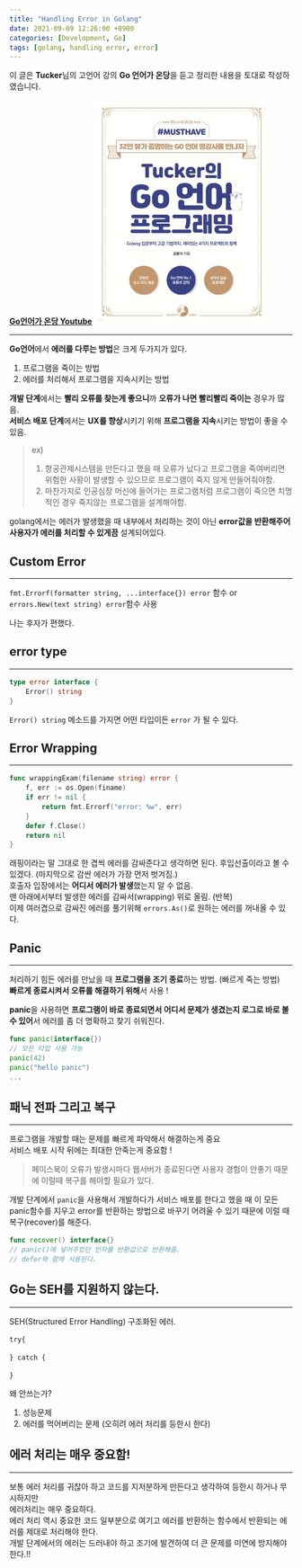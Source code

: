 ```yaml
---
title: "Handling Error in Golang"
date: 2021-09-09 12:26:00 +0900
categories: [Development, Go]
tags: [golang, handling error, error]
---
```


이 글은 **Tucker**님의 고언어 강의 **Go 언어가 온당**을 듣고 정리한 내용을 토대로 작성하였습니다.  

**[Go언어가 온당 Youtube](https://www.youtube.com/playlist?list=PLy-g2fnSzUTBHwuXkWQ834QHDZwLx6v6j)**
[![Thumnail](https://github.com/j1mmyson/j1mmyson.github.io/blob/master/assets/img/posts/go/ondang/tuckerGolang.jpeg?raw=true)](https://www.youtube.com/playlist?list=PLy-g2fnSzUTBHwuXkWQ834QHDZwLx6v6j)

--- 
**Go언어**에서 **에러를 다루는 방법**은 크게 두가지가 있다.

1. 프로그램을 죽이는 방법
2. 에러를 처리해서 프로그램을 지속시키는 방법

**개발 단계**에서는 **빨리 오류를 찾는게 좋으니**까 **오류가 나면 빨리빨리 죽이는** 경우가 많음.  
**서비스 배포 단계**에서는 **UX를 향상**시키기 위해 **프로그램을 지속**시키는 방법이 좋을 수 있음.

> ex) 
>
> 1. 항공관제시스템을 만든다고 했을 때 오류가 났다고 프로그램을 죽여버리면 위험한 사황이 발생할 수 있으므로 프로그램이 죽지 않게 만들어줘야함.
> 2. 마찬가지로 인공심장 머신에 들어가는 프로그램처럼 프로그램이 죽으면 치명적인 경우 죽지않는 프로그램을 설계해야함.



golang에서는 에러가 발생했을 때 내부에서 처리하는 것이 아닌 **error값을 반환해주어 사용자가 에러를 처리할 수 있게끔** 설계되어있다.

## Custom Error
---

`fmt.Errorf(formatter string, ...interface{}) error` 함수 or `errors.New(text string) error`함수 사용

나는 후자가 편했다.

## error type
---

```go
type error interface {
    Error() string
}
```

`Error() string` 메소드를 가지면 어떤 타입이든 `error` 가 될 수 있다.

## Error Wrapping
---

```go
func wrappingExam(filename string) error {
    f, err := os.Open(finame)
    if err != nil {
        return fmt.Errorf("error: %w", err)
    }
    defer f.Close()
    return nil
}
```

래핑이라는 말 그대로 한 겹씩 에러를 감싸준다고 생각하면 된다. 후입선출이라고 볼 수 있겠다. (마지막으로 감싼 에러가 가장 먼저 벗겨짐.)  
호출자 입장에서는 **어디서 에러가 발생**했는지 알 수 없음.  
맨 아래에서부터 발생한 에러를 감싸서(wrapping) 위로 올림. (반복)  
이제 여러겹으로 감싸진 에러를 풀기위해 `errors.As()`로 원하는 에러를 꺼내올 수 있다.

## Panic
---

처리하기 힘든 에러를 만났을 때 **프로그램을 조기 종료**하는 방법. (빠르게 죽는 방법)  
**빠르게 종료시켜서 오류를 해결하기 위해**서 사용 !

**panic**을 사용하면 **프로그램이 바로 종료되면서 어디서 문제가 생겼는지 로그로 바로 볼 수 있어**서 에러를 좀 더 명확하고 찾기 쉬워진다.

```go
func panic(interface{})
// 모든 타입 사용 가능
panic(42)
panic("hello panic")
...
```

## 패닉 전파 그리고 복구
---

프로그램을 개발할 때는 문제를 빠르게 파악해서 해결하는게 중요  
서비스 배포 시작 뒤에는 최대한 안죽는게 중요함 !  

> 페이스북이 오류가 발생시마다 웹서버가 종료된다면 사용자 경험이 안좋기 때문에 이럴때 복구를 해야할 필요가 있다.

개발 단계에서 `panic`을 사용해서 개발하다가 서비스 배포를 한다고 했을 때 이 모든 panic함수를 지우고 error를 반환하는 방법으로 바꾸기 어려울 수 있기 때문에 이럴 때 복구(recover)를 해준다.

```go
func recover() interface{}
// panic()에 넣어주었던 인자를 반환값으로 반환해줌.
// defer와 함께 사용된다.
```

## Go는 SEH를 지원하지 않는다.
---

SEH(Structured Error Handling) 구조화된 에러.

```
try{

} catch {

}
```

왜 안쓰는가?

1. 성능문제
2. 에러를 먹어버리는 문제 (오히려 에러 처리를 등한시 한다)

## 에러 처리는 매우 중요함!
---

보통 에러 처리를 귀찮아 하고 코드를 지저분하게 만든다고 생각하여 등한시 하거나 무시하지만  
에러처리는 매우 중요하다.  
에러 처리 역시 중요한 코드 일부분으로 여기고 에러를 반환하는 함수에서 반환되는 에러를 제대로 처리해야 한다.   
개발 단계에서의 에러는 드러내야 하고 조기에 발견하여 더 큰 문제를 미연에 방지해야 한다.!!